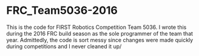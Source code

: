# FRC_Team5036-2016

This is the code for FIRST Robotics Competition Team 5036. I wrote this during the 2016 FRC build season as the sole programmer of the
team that year. Admittedly, the code is sort messy since changes were made quickly during competitions and I never cleaned it up/
